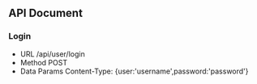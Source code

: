 
## API Document

### Login
- URL
/api/user/login
- Method
POST
- Data Params
Content-Type: 
{user:'username',password:'password'}


